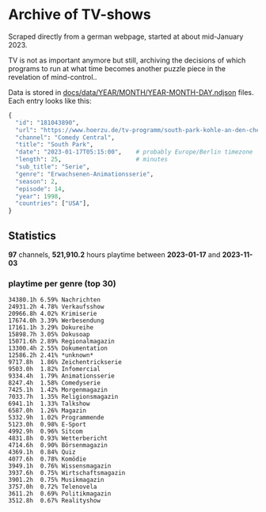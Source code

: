 # Archive of TV-shows

Scraped directly from a german webpage, started at about mid-January 2023.

TV is not as important anymore but still, archiving the decisions of which programs to run at what time
becomes another puzzle piece in the revelation of mind-control.. 

Data is stored in [docs/data/YEAR/MONTH/YEAR-MONTH-DAY.ndjson](docs/data/) files. 
Each entry looks like this:

```python
{
  "id": "181043890", 
  "url": "https://www.hoerzu.de/tv-programm/south-park-kohle-an-den-chefkoch/bid_181043890/", 
  "channel": "Comedy Central", 
  "title": "South Park", 
  "date": "2023-01-17T05:15:00",    # probably Europe/Berlin timezone 
  "length": 25,                     # minutes 
  "sub_title": "Serie", 
  "genre": "Erwachsenen-Animationsserie", 
  "season": 2, 
  "episode": 14, 
  "year": 1998, 
  "countries": ["USA"],
}
```

## Statistics

**97** channels, **521,910.2** hours playtime between **2023-01-17** and **2023-11-03**


### playtime per genre (top 30)

    34380.1h 6.59% Nachrichten
    24931.2h 4.78% Verkaufsshow
    20966.8h 4.02% Krimiserie
    17674.0h 3.39% Werbesendung
    17161.1h 3.29% Dokureihe
    15898.7h 3.05% Dokusoap
    15071.6h 2.89% Regionalmagazin
    13300.4h 2.55% Dokumentation
    12586.2h 2.41% *unknown*
    9717.8h  1.86% Zeichentrickserie
    9503.0h  1.82% Infomercial
    9334.4h  1.79% Animationsserie
    8247.4h  1.58% Comedyserie
    7425.1h  1.42% Morgenmagazin
    7033.7h  1.35% Religionsmagazin
    6941.1h  1.33% Talkshow
    6587.0h  1.26% Magazin
    5332.9h  1.02% Programmende
    5123.0h  0.98% E-Sport
    4992.9h  0.96% Sitcom
    4831.8h  0.93% Wetterbericht
    4714.6h  0.90% Börsenmagazin
    4369.1h  0.84% Quiz
    4077.6h  0.78% Komödie
    3949.1h  0.76% Wissensmagazin
    3937.6h  0.75% Wirtschaftsmagazin
    3901.2h  0.75% Musikmagazin
    3757.0h  0.72% Telenovela
    3611.2h  0.69% Politikmagazin
    3512.8h  0.67% Realityshow

